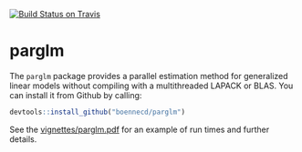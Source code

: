 [![Build Status on Travis](https://travis-ci.org/boennecd/parglm.svg?branch=master)](https://travis-ci.org/boennecd/parglm)

parglm
======

The `parglm` package provides a parallel estimation method  for generalized 
linear models without compiling with a multithreaded LAPACK or BLAS. You can install
it from Github by calling:

```r
devtools::install_github("boennecd/parglm")
```

See the [vignettes/parglm.pdf](vignettes/parglm.pdf) for an example of run times and 
further details.

